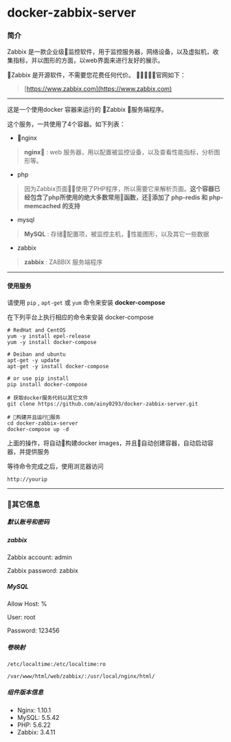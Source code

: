 # docker-zabbix-server

### 简介

Zabbix 是一款企业级监控软件，用于监控服务器，网络设备，以及虚拟机，收集指标，并以图形的方面，以web界面来进行友好的展示。

Zabbix 是开源软件，不需要您花费任何代价。 官网如下：

> [https://www.zabbix.com](https://www.zabbix.com)

***

这是一个使用docker 容器来运行的 Zabbix 服务端程序。

这个服务，一共使用了4个容器。如下列表：

 - nginx

> **nginx** : web 服务器，用以配置被监控设备，以及查看性能指标，分析图形等。

 - php

> 因为Zabbix页面使用了PHP程序，所以需要它来解析页面。**这个容器已经包含了php所使用的绝大多数常用函数，还添加了 php-redis 和 php-memcached 的支持**
 - mysql

 > **MySQL** : 存储配置项，被监控主机，性能图形，以及其它一些数据

  - zabbix

> **zabbix** : ZABBIX 服务端程序

***

#### 使用服务

请使用 ```pip``` , ```apt-get``` 或 ```yum``` 命令来安装 **docker-compose**

在下列平台上执行相应的命令来安装 docker-compose

	# RedHat and CentOS 
	yum -y install epel-release
	yum -y install docker-compose

	# Deiban and ubuntu
	apt-get -y update
	apt-get -y install docker-compose

	# or use pip install
	pip install docker-compose

	# 获取docker服务代码以其它文件
	git clone https://github.com/ainy0293/docker-zabbix-server.git

	# 构建并且运行服务
	cd docker-zabbix-server
	docker-compose up -d

上面的操作，将自动构建docker images，并且自动创建容器，自动启动容器，并提供服务

等待命令完成之后，使用浏览器访问

	http://yourip

***

### 其它信息

##### 默认账号和密码

##### zabbix

Zabbix account: admin

Zabbix password: zabbix 

##### MySQL 

Allow Host: %

User: root

Password: 123456

##### 卷映射

	/etc/localtime:/etc/localtime:ro

	/var/www/html/web/zabbix/:/usr/local/nginx/html/


##### 组件版本信息
 
 - Nginx: 1.10.1
 - MySQL: 5.5.42
 - PHP: 5.6.22
 - Zabbix: 3.4.11
